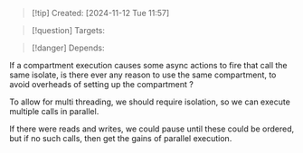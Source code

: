 
>[!tip] Created: [2024-11-12 Tue 11:57]

>[!question] Targets: 

>[!danger] Depends: 

If a compartment execution causes some async actions to fire that call the same isolate, is there ever any reason to use the same compartment, to avoid overheads of setting up the compartment ?

To allow for multi threading, we should require isolation, so we can execute multiple calls in parallel.

If there were reads and writes, we could pause until these could be ordered, but if no such calls, then get the gains of parallel execution.